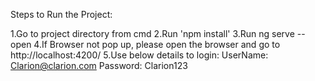 Steps to Run the Project:

1.Go to project directory from cmd
2.Run 'npm install'
3.Run ng serve --open
4.If Browser not pop up, please open the browser and go to http://localhost:4200/
5.Use below details to login: 
  UserName: Clarion@clarion.com
  Password: Clarion123
